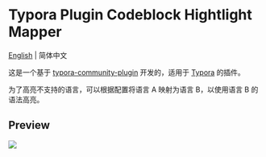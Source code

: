# Typora Plugin Codeblock Hightlight Mapper

[English](https://github.com/typora-community-plugin/typora-plugin-codeblock-highlight-mapper#README.md) | 简体中文

这是一个基于 [typora-community-plugin](https://github.com/typora-community-plugin/typora-community-plugin) 开发的，适用于 [Typora](https://typora.io) 的插件。

为了高亮不支持的语言，可以根据配置将语言 A 映射为语言 B，以使用语言 B 的语法高亮。

## Preview

![](https://fastly.jsdelivr.net/gh/typora-community-plugin/typora-plugin-codeblock-highlight-mapper@main/docs/assets/base.jpg)
